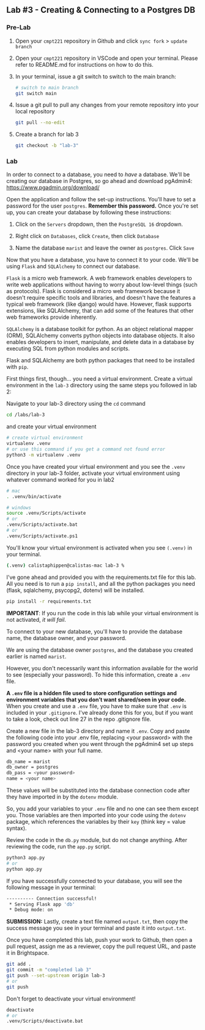 ## Lab #3 - Creating & Connecting to a Postgres DB
### Pre-Lab
1. Open your `cmpt221` repository in Github and click `sync fork` > `update branch`

2. Open your `cmpt221` repository in VSCode and open your terminal. Please refer to README.md for instructions on how to do this. 
3. In your terminal, issue a git switch to switch to the main branch:
    ```bash
    # switch to main branch
    git switch main
    ```
4. Issue a git pull to pull any changes from your remote repository into your local repository
    ```bash
    git pull --no-edit
    ```
5. Create a branch for lab 3
    ```bash
    git checkout -b "lab-3" 
    ```

### Lab
In order to connect to a database, you need to _have_ a database. We'll be creating our database in Postgres, so go ahead and download pgAdmin4: https://www.pgadmin.org/download/

Open the application and follow the set-up instructions. You'll have to set a password for the user `postgres`. **Remember this password.** Once you're set up, you can create your database by following these instructions:

1. Click on the `Servers` dropdown, then the `PostgreSQL 16` dropdown.

2. Right click on `Databases`, click `Create`, then click `Database`

3. Name the database `marist` and leave the owner as `postgres`. Click `Save`

Now that you have a database, you have to connect it to your code. We'll be using `Flask` and `SQLAlchemy` to connect our database. 

`Flask` is a micro web framework. A web framework enables developers to write web applications without having to worry about low-level things (such as protocols). Flask is considered a micro web framework because it doesn't require specific tools and libraries, and doesn't have the features a typical web framework (like django) would have. However, flask supports extensions, like SQLAlchemy, that can add some of the features that other web frameworks provide inherently.

`SQLAlchemy` is a database toolkit for python. As an object relational mapper (ORM), SQLAlchemy converts python objects into database objects. It also enables developers to insert, manipulate, and delete data in a database by executing SQL from python modules and scripts.

Flask and SQLAlchemy are both python packages that need to be installed with `pip`.

First things first, though... you need a virtual environment. Create a virtual environment in the `lab-3` directory using the same steps you followed in lab 2:

Navigate to your lab-3 directory using the `cd` command
```bash
cd /labs/lab-3
```

and create your virtual environment
```bash
# create virtual environment
virtualenv .venv
# or use this command if you get a command not found error
python3 -m virtualenv .venv
```

Once you have created your virtual environment and you see the `.venv` directory in your lab-3 folder, activate your virtual environment using whatever command worked for you in lab2 
```bash
# mac
. .venv/bin/activate

# windows
source .venv/Scripts/activate
# or 
.venv/Scripts/activate.bat
# or 
.venv/Scripts/activate.ps1
```

You'll know your virtual environment is activated when you see `(.venv)` in your terminal.
```bash
(.venv) calistaphippen@calistas-mac lab-3 %
```

I've gone ahead and provided you with the requirements.txt file for this lab. All you need is to run a `pip install`, and all the python packages you need (flask, sqlalchemy, psycopg2, dotenv) will be installed.

```bash
pip install -r requirements.txt
```

**IMPORTANT**: If you run the code in this lab while your virtual environment is not activated, _it will fail_.

To connect to your new database, you'll have to provide the database name, the database owner, and your password. 

We are using the database owner `postgres`, and the database you created earlier is named `marist`.

However, you don't necessarily want this information available for the world to see (especially your password). To hide this information, create a `.env` file.

**A `.env` file is a hidden file used to store configuration settings and environment variables that you don’t want shared/seen in your code.** When you create and use a `.env` file, you have to make sure that `.env` is included in your `.gitignore`. I've already done this for you, but if you want to take a look, check out line 27 in the repo .gitignore file.

Create a new file in the lab-3 directory and name it `.env`. Copy and paste the following code into your .env file, replacing \<your password> with the password you created when you went through the pgAdmin4 set up steps and \<your name> with your full name.

```bash
db_name = marist
db_owner = postgres
db_pass = <your password>
name = <your name>
```
These values will be substituted into the database connection code after they have imported in by the `dotenv` module.

So, you add your variables to your `.env` file and no one can see them except you. Those variables are then imported into your code using the `dotenv` package, which references the variables by their `key` (think key = value syntax).

Review the code in the `db.py` module, but do not change anything. After reviewing the code, run the `app.py` script.  

```bash
python3 app.py
# or
python app.py
```

If you have successfully connected to your database, you will see the following message in your terminal:
```bash
---------- Connection successful!
 * Serving Flask app 'db'
 * Debug mode: on
``` 

**SUBMISSION:** Lastly, create a text file named `output.txt`, then copy the success message you see in your terminal and paste it into `output.txt`.

Once you have completed this lab, push your work to Github, then open a pull request, assign me as a reviewer, copy the pull request URL, and paste it in Brightspace.

```bash
git add .
git commit -m "completed lab 3"
git push --set-upstream origin lab-3
# or
git push
```

Don't forget to deactivate your virtual environment!
```bash
deactivate
# or
.venv/Scripts/deactivate.bat
```